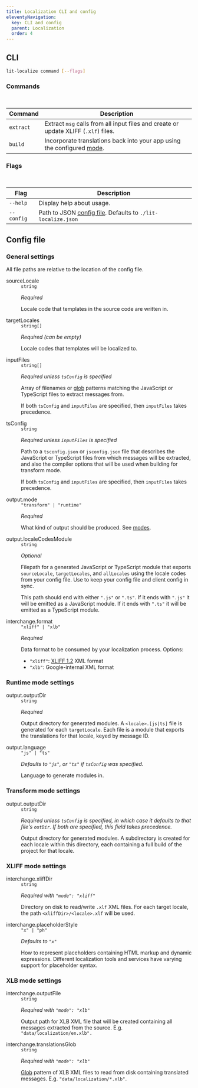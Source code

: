 ```yaml
---
title: Localization CLI and config
eleventyNavigation:
  key: CLI and config
  parent: Localization
  order: 4
---
```


## CLI

```sh
lit-localize command [--flags]
```

### Commands

<br>

| Command   | Description                                                                                                                                                                                                                                                                                                                                                                                                                                             |
| --------- | ------------------------------------------------------------------------------------------------------------------------------------------------------------------------------------------------------------------------------------------------------------------------------------------------------------------------------------------------------------------------------------------------------------------------------------------------------- |
| `extract` | Extract `msg` calls from all input files and create or update XLIFF (`.xlf`) files.                                                                                                                                                                                                                                                                               |
| `build`   | Incorporate translations back into your app using the configured [mode](/docs/v3/localization/overview/#output-modes). |

### Flags

<br>

| Flag       | Description                                                                 |
| ---------- | --------------------------------------------------------------------------- |
| `--help`   | Display help about usage.                                                   |
| `--config` | Path to JSON [config file](#config-file). Defaults to `./lit-localize.json` |

## Config file

### General settings

<div class="alert alert-info">

All file paths are relative to the location of the config file.

</div>

<dl class="params">
  <dt class="paramName">sourceLocale</dt>
  <dd class="paramDetails">
    <code class="paramType">string</code>
    <p><em>Required</em></p>
    <p>Locale code that templates in the source code are written in.</p>
  </dd>

  <dt class="paramName">targetLocales</dt>
  <dd class="paramDetails">
    <code class="paramType">string[]</code>
    <p><em>Required (can be empty)</em></p>
    <p>Locale codes that templates will be localized to.</p>
  </dd>

  <dt class="paramName">inputFiles</dt>
  <dd class="paramDetails">
    <code class="paramType">string[]</code>
    <p><em>Required unless <code>tsConfig</code> is specified</em></p>
    <p>Array of filenames or
    <a href="https://github.com/mrmlnc/fast-glob#pattern-syntax" target="_blank" rel="noopener">
    glob</a> patterns matching the JavaScript or TypeScript files to extract messages from.</p>
    <p>If both <code>tsConfig</code> and <code>inputFiles</code> are specified, then
    <code>inputFiles</code> takes precedence.</p>
  </dd>

  <dt class="paramName">tsConfig</dt>
  <dd class="paramDetails">
    <code class="paramType">string</code>
    <p><em>Required unless <code>inputFiles</code> is specified</em></p>
    <p>Path to a <code>tsconfig.json</code> or <code>jsconfig.json</code> file
    that describes the JavaScript or TypeScript files from which messages will
    be extracted, and also the compiler options that will be used when building for
    transform mode.</p>
    <p>If both <code>tsConfig</code> and <code>inputFiles</code> are specified, then
    <code>inputFiles</code> takes precedence.</p>
  </dd>

  <dt class="paramName">output.mode</dt>
  <dd class="paramDetails">
    <code class="paramType">"transform" | "runtime"</code>
    <p><em>Required</em></p>
    <p>What kind of output should be produced. See
    <a href="/docs/localization/overview/#output-modes">modes</a>.</p>
  </dd>

  <dt class="paramName">output.localeCodesModule</dt>
  <dd class="paramDetails">
    <code class="paramType">string</code>
    <p><em>Optional</em></p>
    <p>Filepath for a generated JavaScript or TypeScript module that exports
       <code>sourceLocale</code>, <code>targetLocales</code>, and
       <code>allLocales</code> using the locale codes from your config file.
      Use to keep your config file and client config in sync.</p>
    <p>This path should end with either <code>".js"</code> or
       <code>".ts"</code>. If it ends with <code>".js"</code> it will be
       emitted as a JavaScript module. If it ends with <code>".ts"</code> it
       will be emitted as a TypeScript module.</p>
  </dd>

  <dt class="paramName">interchange.format</dt>
  <dd class="paramDetails">
    <code class="paramType">"xliff" | "xlb"</code>
    <p><em>Required</em></p>
    <p>Data format to be consumed by your localization process. Options:
      <ul>
        <li><code>"xliff"</code>:
          <a href="https://docs.oasis-open.org/xliff/v1.2/os/xliff-core.html"
            target="_blank" rel="noopener">XLIFF 1.2</a> XML format</li>
        <li><code>"xlb"</code>: Google-internal XML format</li>
      </ul>
    </p>
  </dd>
</dl>

### Runtime mode settings

<dl class="params">
  <dt class="paramName">output.outputDir</dt>
  <dd class="paramDetails">
    <code class="paramType">string</code>
    <p><em>Required</em></p>
    <p>Output directory for generated modules. A
       <code>&lt;locale&gt;.[js|ts]</code> file is generated for each
       <code>targetLocale</code>. Each file is a module that exports the
       translations for that locale, keyed by message ID.</p>
  </dd>

  <dt class="paramName">output.language</dt>
  <dd class="paramDetails">
    <code class="paramType">"js" | "ts"</code>
    <p><em>Defaults to <code>"js"</code>, or <code>"ts"</code> if
    <code>tsConfig</code> was specified.</em></p>
    <p>Language to generate modules in.</p>
  </dd>

</dl>

### Transform mode settings

<dl class="params">
  <dt class="paramName">output.outputDir</dt>
  <dd class="paramDetails">
    <code class="paramType">string</code>
    <p><em>Required unless <code>tsConfig</code> is specified, in which case it
    defaults to that file's <code>outDir</code>. If both are specified, this
    field takes precedence.</em></p>
    <p>Output directory for generated modules. A subdirectory is created for
    each locale within this directory, each containing a full build of the
    project for that locale.</p>
  </dd>

</dl>

### XLIFF mode settings

<dl class="params">
  <dt class="paramName">interchange.xliffDir</dt>
  <dd class="paramDetails">
    <code class="paramType">string</code>
    <p><em>Required with <code>"mode": "xliff"</code></em></p>
    <p>Directory on disk to read/write <code>.xlf</code> XML files. For each target
    locale, the path <code>&lt;xliffDir>/&lt;locale>.xlf</code> will be used.</p>
  </dd>

  <dt class="paramName">interchange.placeholderStyle</dt>
  <dd class="paramDetails">
    <code class="paramType">"x" | "ph"</code>
    <p><em>Defaults to <code>"x"</code></em></p>
    <p>How to represent placeholders containing HTML markup and dynamic expressions.
    Different localization tools and services have varying support for placeholder
    syntax.</p>
  </dd>
</dl>

### XLB mode settings

<dl class="params">
  <dt class="paramName">interchange.outputFile</dt>
  <dd class="paramDetails">
    <code class="paramType">string</code>
    <p><em>Required with <code>"mode": "xlb"</code></em></p>
    <p>Output path for XLB XML file that will be created containing all messages
       extracted from the source.
       E.g. <code>"data/localization/en.xlb".</code></p>
  </dd>

  <dt class="paramName">interchange.translationsGlob</dt>
  <dd class="paramDetails">
    <code class="paramType">string</code>
    <p><em>Required with <code>"mode": "xlb"</code></em></p>
    <p><a href="https://github.com/mrmlnc/fast-glob#pattern-syntax"
          target="_blank" rel="noopener">Glob</a> pattern of XLB XML files to
       read from disk containing translated messages. E.g.
       <code>"data/localization/*.xlb"</code>.</p>
  </dd>
</dl>
